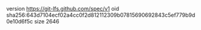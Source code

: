 version https://git-lfs.github.com/spec/v1
oid sha256:643d7104ecf02a4cc0f2d812112309b07815690692843c5ef779b9d0e10d6f5c
size 2646
